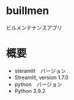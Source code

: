 # buillmen
ビルメンテナンスアプリ


# 概要
- steramlit　バージョン
- Streamlit, version 1.7.0
- python　バージョン
- Python 3.9.2
